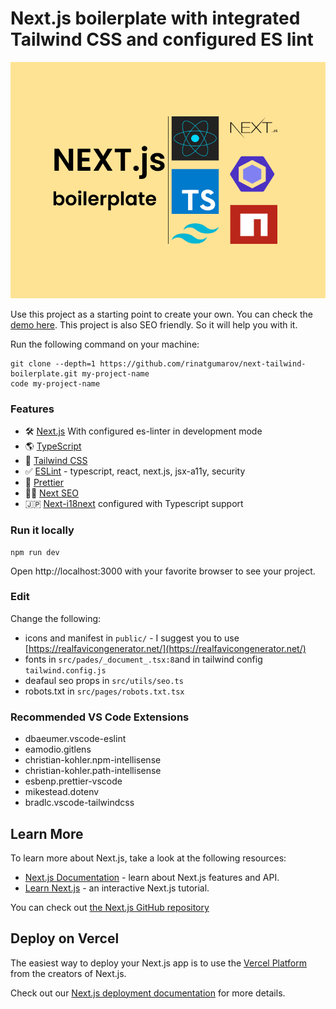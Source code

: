 # Next.js boilerplate with integrated Tailwind CSS and configured ES lint

<p align="center">
  <a href="https://next-tailwind-boilerplate.vercel.app"><img src="public/next-boilerplate-banner.png" alt="Next js boilerplate banner"></a>
</p>

Use this project as a starting point to create your own. You can check the [demo here](https://next-tailwind-boilerplate.vercel.app).
This project is also SEO friendly. So it will help you with it.

Run the following command on your machine:

```
git clone --depth=1 https://github.com/rinatgumarov/next-tailwind-boilerplate.git my-project-name
code my-project-name
```

### Features

- 🛠 [Next.js](https://nextjs.org) With configured es-linter in development mode
- 🌎 [TypeScript](https://www.typescriptlang.org)
- 🎀 [Tailwind CSS](https://tailwindcss.com)
- ✅ [ESLint](https://eslint.org) - typescript, react, next.js, jsx-a11y, security
- 🎹 [Prettier](https://prettier.io)
- 👨‍💼 [Next SEO](https://github.com/garmeeh/next-seo)
- 🇯🇵 [Next-i18next](https://github.com/isaachinman/next-i18next) configured with Typescript support

### Run it locally

```
npm run dev
```

Open http://localhost:3000 with your favorite browser to see your project.

### Edit

Change the following:

- icons and manifest in `public/` - I suggest you to use [https://realfavicongenerator.net/](https://realfavicongenerator.net/)
- fonts in `src/pades/_document_.tsx:8`and in tailwind config `tailwind.config.js`
- deafaul seo props in `src/utils/seo.ts`
- robots.txt in `src/pages/robots.txt.tsx`

### Recommended VS Code Extensions

- dbaeumer.vscode-eslint
- eamodio.gitlens
- christian-kohler.npm-intellisense
- christian-kohler.path-intellisense
- esbenp.prettier-vscode
- mikestead.dotenv
- bradlc.vscode-tailwindcss

## Learn More

To learn more about Next.js, take a look at the following resources:

- [Next.js Documentation](https://nextjs.org/docs) - learn about Next.js features and API.
- [Learn Next.js](https://nextjs.org/learn) - an interactive Next.js tutorial.

You can check out [the Next.js GitHub repository](https://github.com/vercel/next.js/)

## Deploy on Vercel

The easiest way to deploy your Next.js app is to use the [Vercel Platform](https://vercel.com/new?utm_medium=default-template&filter=next.js&utm_source=create-next-app&utm_campaign=create-next-app-readme) from the creators of Next.js.

Check out our [Next.js deployment documentation](https://nextjs.org/docs/deployment) for more details.
